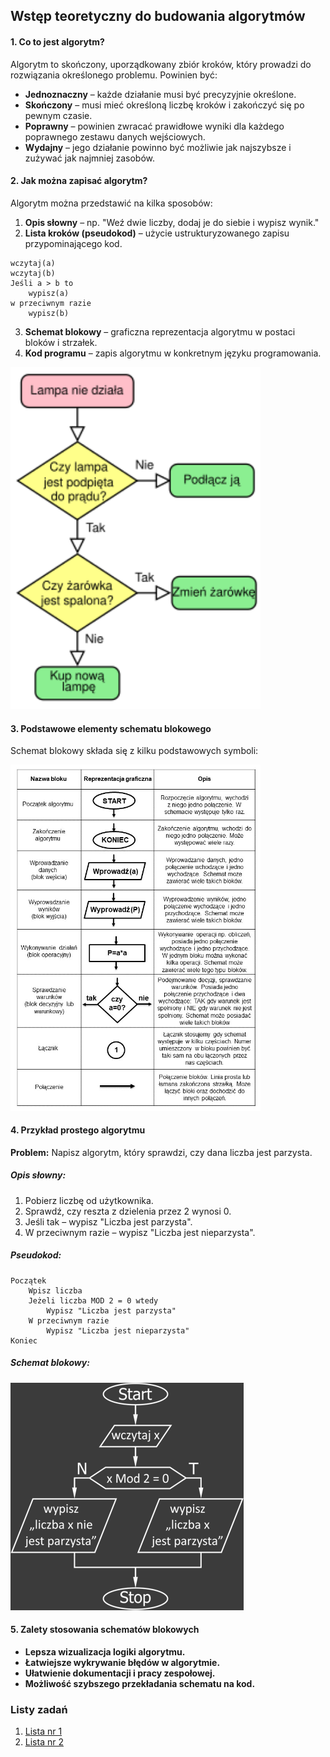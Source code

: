 ## Wstęp teoretyczny do budowania algorytmów

#### **1. Co to jest algorytm?**
Algorytm to skończony, uporządkowany zbiór kroków, który prowadzi do rozwiązania określonego problemu. Powinien być:
- **Jednoznaczny** – każde działanie musi być precyzyjnie określone.
- **Skończony** – musi mieć określoną liczbę kroków i zakończyć się po pewnym czasie.
- **Poprawny** – powinien zwracać prawidłowe wyniki dla każdego poprawnego zestawu danych wejściowych.
- **Wydajny** – jego działanie powinno być możliwie jak najszybsze i zużywać jak najmniej zasobów.

#### **2. Jak można zapisać algorytm?**
Algorytm można przedstawić na kilka sposobów:
1. **Opis słowny** – np. "Weź dwie liczby, dodaj je do siebie i wypisz wynik."
2. **Lista kroków (pseudokod)** – użycie ustrukturyzowanego zapisu przypominającego kod.
```
wczytaj(a)
wczytaj(b)
Jeśli a > b to
	wypisz(a)
w przeciwnym razie
	wypisz(b)
```
3. **Schemat blokowy** – graficzna reprezentacja algorytmu w postaci bloków i strzałek.
4. **Kod programu** – zapis algorytmu w konkretnym języku programowania.

<img src="../images/01.png" width="400">

#### **3. Podstawowe elementy schematu blokowego**
Schemat blokowy składa się z kilku podstawowych symboli:

<img src="../images/02.jpg" width="400">

#### **4. Przykład prostego algorytmu**
**Problem:** Napisz algorytm, który sprawdzi, czy dana liczba jest parzysta.

##### **Opis słowny:**
1. Pobierz liczbę od użytkownika.
2. Sprawdź, czy reszta z dzielenia przez 2 wynosi 0.
3. Jeśli tak – wypisz "Liczba jest parzysta".
4. W przeciwnym razie – wypisz "Liczba jest nieparzysta".

##### **Pseudokod:**
```
Początek
    Wpisz liczba
    Jeżeli liczba MOD 2 = 0 wtedy
        Wypisz "Liczba jest parzysta"
    W przeciwnym razie
        Wypisz "Liczba jest nieparzysta"
Koniec
```

##### **Schemat blokowy:**

<img src="../images/03.png">

#### **5. Zalety stosowania schematów blokowych**
- **Lepsza wizualizacja logiki algorytmu.**
- **Łatwiejsze wykrywanie błędów w algorytmie.**
- **Ułatwienie dokumentacji i pracy zespołowej.**
- **Możliwość szybszego przekładania schematu na kod.**

### Listy zadań
1. [Lista nr 1](../excercises/list01.md)
2. [Lista nr 2](../excercises/list02.md)
